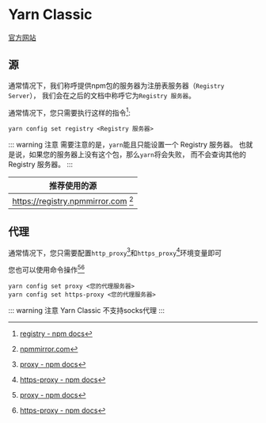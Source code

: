 # Yarn Classic

[官方网站](https://classic.yarnpkg.com/)

## 源

通常情况下，我们称呼提供npm包的服务器为注册表服务器（`Registry Server`），
我们会在之后的文档中称呼它为`Registry 服务器`。

通常情况下，您只需要执行这样的指令[^docs]:
```shell
yarn config set registry <Registry 服务器>
```

::: warning 注意
需要注意的是，`yarn`能且只能设置一个 Registry 服务器。
也就是说，如果您的服务器上没有这个包，那么`yarn`将会失败，
而不会查询其他的 Registry 服务器。
:::

|推荐使用的源|
|-|
|https://registry.npmmirror.com [^npmmirror]|

<!-- 没有找到 Yarn Classic 对应的文档 -->
[^docs]: [registry - npm docs](https://docs.npmjs.com/cli/v9/using-npm/config#registry)
[^npmmirror]: [npmmirror.com](https://npmmirror.com)

## 代理

通常情况下，您只需要配置`http_proxy`[^proxy]和`https_proxy`[^https-proxy]环境变量即可

您也可以使用命令操作[^proxy][^https-proxy]
```shell
yarn config set proxy <您的代理服务器>
yarn config set https-proxy <您的代理服务器>
```
::: warning 注意
Yarn Classic 不支持socks代理
:::

<!-- 没有找到 Yarn Classic 对应的文档 -->
[^proxy]: [proxy - npm docs](https://docs.npmjs.com/cli/v9/using-npm/config#proxy)
[^https-proxy]: [https-proxy - npm docs](https://docs.npmjs.com/cli/v9/using-npm/config#https-proxy)

